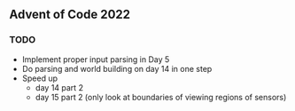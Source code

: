 ## Advent of Code 2022

### TODO
* Implement proper input parsing in Day 5
* Do parsing and world building on day 14 in one step
* Speed up
    * day 14 part 2
    * day 15 part 2 (only look at boundaries of viewing regions of sensors)
